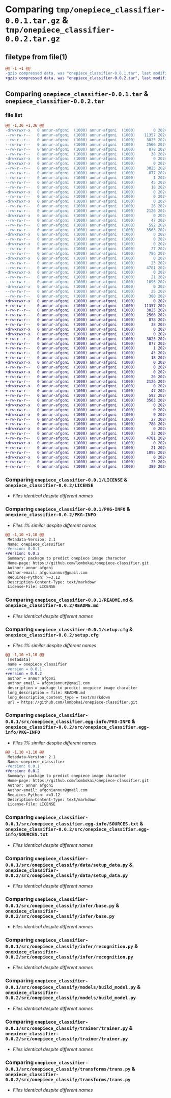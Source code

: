 # Comparing `tmp/onepiece_classifier-0.0.1.tar.gz` & `tmp/onepiece_classifier-0.0.2.tar.gz`

## filetype from file(1)

```diff
@@ -1 +1 @@
-gzip compressed data, was "onepiece_classifier-0.0.1.tar", last modified: Thu May 23 06:29:37 2024, max compression
+gzip compressed data, was "onepiece_classifier-0.0.2.tar", last modified: Thu May 23 07:15:08 2024, max compression
```

## Comparing `onepiece_classifier-0.0.1.tar` & `onepiece_classifier-0.0.2.tar`

### file list

```diff
@@ -1,36 +1,36 @@
-drwxrwxr-x   0 annur-afgoni  (1000) annur-afgoni  (1000)        0 2024-05-23 06:29:37.099525 onepiece_classifier-0.0.1/
--rw-rw-r--   0 annur-afgoni  (1000) annur-afgoni  (1000)    11357 2024-05-16 06:56:44.000000 onepiece_classifier-0.0.1/LICENSE
--rw-r--r--   0 annur-afgoni  (1000) annur-afgoni  (1000)     3025 2024-05-23 06:29:37.099525 onepiece_classifier-0.0.1/PKG-INFO
--rw-rw-r--   0 annur-afgoni  (1000) annur-afgoni  (1000)     2566 2024-05-21 13:06:55.000000 onepiece_classifier-0.0.1/README.md
--rw-rw-r--   0 annur-afgoni  (1000) annur-afgoni  (1000)      878 2024-05-23 06:29:37.100525 onepiece_classifier-0.0.1/setup.cfg
--rw-rw-r--   0 annur-afgoni  (1000) annur-afgoni  (1000)       38 2024-05-23 05:50:56.000000 onepiece_classifier-0.0.1/setup.py
-drwxrwxr-x   0 annur-afgoni  (1000) annur-afgoni  (1000)        0 2024-05-23 06:29:37.091525 onepiece_classifier-0.0.1/src/
-drwxrwxr-x   0 annur-afgoni  (1000) annur-afgoni  (1000)        0 2024-05-23 06:29:37.099525 onepiece_classifier-0.0.1/src/onepiece_classifier.egg-info/
--rw-r--r--   0 annur-afgoni  (1000) annur-afgoni  (1000)     3025 2024-05-23 06:29:36.000000 onepiece_classifier-0.0.1/src/onepiece_classifier.egg-info/PKG-INFO
--rw-rw-r--   0 annur-afgoni  (1000) annur-afgoni  (1000)      877 2024-05-23 06:29:37.000000 onepiece_classifier-0.0.1/src/onepiece_classifier.egg-info/SOURCES.txt
--rw-rw-r--   0 annur-afgoni  (1000) annur-afgoni  (1000)        1 2024-05-23 06:29:36.000000 onepiece_classifier-0.0.1/src/onepiece_classifier.egg-info/dependency_links.txt
--rw-rw-r--   0 annur-afgoni  (1000) annur-afgoni  (1000)       45 2024-05-23 06:29:36.000000 onepiece_classifier-0.0.1/src/onepiece_classifier.egg-info/requires.txt
--rw-rw-r--   0 annur-afgoni  (1000) annur-afgoni  (1000)       18 2024-05-23 06:29:36.000000 onepiece_classifier-0.0.1/src/onepiece_classifier.egg-info/top_level.txt
-drwxrwxr-x   0 annur-afgoni  (1000) annur-afgoni  (1000)        0 2024-05-23 06:29:37.095525 onepiece_classifier-0.0.1/src/onepiece_classify/
--rw-rw-r--   0 annur-afgoni  (1000) annur-afgoni  (1000)        0 2024-05-16 06:56:44.000000 onepiece_classifier-0.0.1/src/onepiece_classify/__init__.py
-drwxrwxr-x   0 annur-afgoni  (1000) annur-afgoni  (1000)        0 2024-05-23 06:29:37.095525 onepiece_classifier-0.0.1/src/onepiece_classify/data/
--rw-rw-r--   0 annur-afgoni  (1000) annur-afgoni  (1000)       26 2024-05-16 08:43:40.000000 onepiece_classifier-0.0.1/src/onepiece_classify/data/__init__.py
--rw-rw-r--   0 annur-afgoni  (1000) annur-afgoni  (1000)     2126 2024-05-16 08:43:40.000000 onepiece_classifier-0.0.1/src/onepiece_classify/data/setup_data.py
-drwxrwxr-x   0 annur-afgoni  (1000) annur-afgoni  (1000)        0 2024-05-23 06:29:37.096525 onepiece_classifier-0.0.1/src/onepiece_classify/infer/
--rw-rw-r--   0 annur-afgoni  (1000) annur-afgoni  (1000)       47 2024-05-16 08:43:40.000000 onepiece_classifier-0.0.1/src/onepiece_classify/infer/__init__.py
--rw-rw-r--   0 annur-afgoni  (1000) annur-afgoni  (1000)      592 2024-05-16 08:43:40.000000 onepiece_classifier-0.0.1/src/onepiece_classify/infer/base.py
--rw-rw-r--   0 annur-afgoni  (1000) annur-afgoni  (1000)     3563 2024-05-22 07:54:21.000000 onepiece_classifier-0.0.1/src/onepiece_classify/infer/recognition.py
-drwxrwxr-x   0 annur-afgoni  (1000) annur-afgoni  (1000)        0 2024-05-23 06:29:37.096525 onepiece_classifier-0.0.1/src/onepiece_classify/io/
--rw-rw-r--   0 annur-afgoni  (1000) annur-afgoni  (1000)        0 2024-05-16 06:56:44.000000 onepiece_classifier-0.0.1/src/onepiece_classify/io/__init__.py
-drwxrwxr-x   0 annur-afgoni  (1000) annur-afgoni  (1000)        0 2024-05-23 06:29:37.096525 onepiece_classifier-0.0.1/src/onepiece_classify/models/
--rw-rw-r--   0 annur-afgoni  (1000) annur-afgoni  (1000)       27 2024-05-16 08:43:40.000000 onepiece_classifier-0.0.1/src/onepiece_classify/models/__init__.py
--rw-rw-r--   0 annur-afgoni  (1000) annur-afgoni  (1000)      786 2024-05-16 08:43:40.000000 onepiece_classifier-0.0.1/src/onepiece_classify/models/build_model.py
-drwxrwxr-x   0 annur-afgoni  (1000) annur-afgoni  (1000)        0 2024-05-23 06:29:37.097525 onepiece_classifier-0.0.1/src/onepiece_classify/trainer/
--rw-rw-r--   0 annur-afgoni  (1000) annur-afgoni  (1000)       23 2024-05-16 08:43:40.000000 onepiece_classifier-0.0.1/src/onepiece_classify/trainer/__init__.py
--rw-rw-r--   0 annur-afgoni  (1000) annur-afgoni  (1000)     4781 2024-05-16 08:43:40.000000 onepiece_classifier-0.0.1/src/onepiece_classify/trainer/trainer.py
-drwxrwxr-x   0 annur-afgoni  (1000) annur-afgoni  (1000)        0 2024-05-23 06:29:37.098525 onepiece_classifier-0.0.1/src/onepiece_classify/transforms/
--rw-rw-r--   0 annur-afgoni  (1000) annur-afgoni  (1000)       21 2024-05-16 08:43:40.000000 onepiece_classifier-0.0.1/src/onepiece_classify/transforms/__init__.py
--rw-rw-r--   0 annur-afgoni  (1000) annur-afgoni  (1000)     1095 2024-05-16 08:43:40.000000 onepiece_classifier-0.0.1/src/onepiece_classify/transforms/trans.py
-drwxrwxr-x   0 annur-afgoni  (1000) annur-afgoni  (1000)        0 2024-05-23 06:29:37.098525 onepiece_classifier-0.0.1/src/onepiece_classify/utils/
--rw-rw-r--   0 annur-afgoni  (1000) annur-afgoni  (1000)       25 2024-05-22 04:34:21.000000 onepiece_classifier-0.0.1/src/onepiece_classify/utils/__init__.py
--rw-rw-r--   0 annur-afgoni  (1000) annur-afgoni  (1000)      380 2024-05-22 07:58:06.000000 onepiece_classifier-0.0.1/src/onepiece_classify/utils/downloader.py
+drwxrwxr-x   0 annur-afgoni  (1000) annur-afgoni  (1000)        0 2024-05-23 07:15:08.913372 onepiece_classifier-0.0.2/
+-rw-rw-r--   0 annur-afgoni  (1000) annur-afgoni  (1000)    11357 2024-05-16 06:56:44.000000 onepiece_classifier-0.0.2/LICENSE
+-rw-r--r--   0 annur-afgoni  (1000) annur-afgoni  (1000)     3025 2024-05-23 07:15:08.913372 onepiece_classifier-0.0.2/PKG-INFO
+-rw-rw-r--   0 annur-afgoni  (1000) annur-afgoni  (1000)     2566 2024-05-21 13:06:55.000000 onepiece_classifier-0.0.2/README.md
+-rw-rw-r--   0 annur-afgoni  (1000) annur-afgoni  (1000)      878 2024-05-23 07:15:08.914372 onepiece_classifier-0.0.2/setup.cfg
+-rw-rw-r--   0 annur-afgoni  (1000) annur-afgoni  (1000)       38 2024-05-23 05:50:56.000000 onepiece_classifier-0.0.2/setup.py
+drwxrwxr-x   0 annur-afgoni  (1000) annur-afgoni  (1000)        0 2024-05-23 07:15:08.904372 onepiece_classifier-0.0.2/src/
+drwxrwxr-x   0 annur-afgoni  (1000) annur-afgoni  (1000)        0 2024-05-23 07:15:08.912371 onepiece_classifier-0.0.2/src/onepiece_classifier.egg-info/
+-rw-r--r--   0 annur-afgoni  (1000) annur-afgoni  (1000)     3025 2024-05-23 07:15:08.000000 onepiece_classifier-0.0.2/src/onepiece_classifier.egg-info/PKG-INFO
+-rw-rw-r--   0 annur-afgoni  (1000) annur-afgoni  (1000)      877 2024-05-23 07:15:08.000000 onepiece_classifier-0.0.2/src/onepiece_classifier.egg-info/SOURCES.txt
+-rw-rw-r--   0 annur-afgoni  (1000) annur-afgoni  (1000)        1 2024-05-23 07:15:08.000000 onepiece_classifier-0.0.2/src/onepiece_classifier.egg-info/dependency_links.txt
+-rw-rw-r--   0 annur-afgoni  (1000) annur-afgoni  (1000)       45 2024-05-23 07:15:08.000000 onepiece_classifier-0.0.2/src/onepiece_classifier.egg-info/requires.txt
+-rw-rw-r--   0 annur-afgoni  (1000) annur-afgoni  (1000)       18 2024-05-23 07:15:08.000000 onepiece_classifier-0.0.2/src/onepiece_classifier.egg-info/top_level.txt
+drwxrwxr-x   0 annur-afgoni  (1000) annur-afgoni  (1000)        0 2024-05-23 07:15:08.908372 onepiece_classifier-0.0.2/src/onepiece_classify/
+-rw-rw-r--   0 annur-afgoni  (1000) annur-afgoni  (1000)        0 2024-05-16 06:56:44.000000 onepiece_classifier-0.0.2/src/onepiece_classify/__init__.py
+drwxrwxr-x   0 annur-afgoni  (1000) annur-afgoni  (1000)        0 2024-05-23 07:15:08.909372 onepiece_classifier-0.0.2/src/onepiece_classify/data/
+-rw-rw-r--   0 annur-afgoni  (1000) annur-afgoni  (1000)       26 2024-05-16 08:43:40.000000 onepiece_classifier-0.0.2/src/onepiece_classify/data/__init__.py
+-rw-rw-r--   0 annur-afgoni  (1000) annur-afgoni  (1000)     2126 2024-05-16 08:43:40.000000 onepiece_classifier-0.0.2/src/onepiece_classify/data/setup_data.py
+drwxrwxr-x   0 annur-afgoni  (1000) annur-afgoni  (1000)        0 2024-05-23 07:15:08.909372 onepiece_classifier-0.0.2/src/onepiece_classify/infer/
+-rw-rw-r--   0 annur-afgoni  (1000) annur-afgoni  (1000)       47 2024-05-16 08:43:40.000000 onepiece_classifier-0.0.2/src/onepiece_classify/infer/__init__.py
+-rw-rw-r--   0 annur-afgoni  (1000) annur-afgoni  (1000)      592 2024-05-16 08:43:40.000000 onepiece_classifier-0.0.2/src/onepiece_classify/infer/base.py
+-rw-rw-r--   0 annur-afgoni  (1000) annur-afgoni  (1000)     3563 2024-05-22 07:54:21.000000 onepiece_classifier-0.0.2/src/onepiece_classify/infer/recognition.py
+drwxrwxr-x   0 annur-afgoni  (1000) annur-afgoni  (1000)        0 2024-05-23 07:15:08.910372 onepiece_classifier-0.0.2/src/onepiece_classify/io/
+-rw-rw-r--   0 annur-afgoni  (1000) annur-afgoni  (1000)        0 2024-05-16 06:56:44.000000 onepiece_classifier-0.0.2/src/onepiece_classify/io/__init__.py
+drwxrwxr-x   0 annur-afgoni  (1000) annur-afgoni  (1000)        0 2024-05-23 07:15:08.911372 onepiece_classifier-0.0.2/src/onepiece_classify/models/
+-rw-rw-r--   0 annur-afgoni  (1000) annur-afgoni  (1000)       27 2024-05-16 08:43:40.000000 onepiece_classifier-0.0.2/src/onepiece_classify/models/__init__.py
+-rw-rw-r--   0 annur-afgoni  (1000) annur-afgoni  (1000)      786 2024-05-16 08:43:40.000000 onepiece_classifier-0.0.2/src/onepiece_classify/models/build_model.py
+drwxrwxr-x   0 annur-afgoni  (1000) annur-afgoni  (1000)        0 2024-05-23 07:15:08.911372 onepiece_classifier-0.0.2/src/onepiece_classify/trainer/
+-rw-rw-r--   0 annur-afgoni  (1000) annur-afgoni  (1000)       23 2024-05-16 08:43:40.000000 onepiece_classifier-0.0.2/src/onepiece_classify/trainer/__init__.py
+-rw-rw-r--   0 annur-afgoni  (1000) annur-afgoni  (1000)     4781 2024-05-16 08:43:40.000000 onepiece_classifier-0.0.2/src/onepiece_classify/trainer/trainer.py
+drwxrwxr-x   0 annur-afgoni  (1000) annur-afgoni  (1000)        0 2024-05-23 07:15:08.912371 onepiece_classifier-0.0.2/src/onepiece_classify/transforms/
+-rw-rw-r--   0 annur-afgoni  (1000) annur-afgoni  (1000)       21 2024-05-16 08:43:40.000000 onepiece_classifier-0.0.2/src/onepiece_classify/transforms/__init__.py
+-rw-rw-r--   0 annur-afgoni  (1000) annur-afgoni  (1000)     1095 2024-05-16 08:43:40.000000 onepiece_classifier-0.0.2/src/onepiece_classify/transforms/trans.py
+drwxrwxr-x   0 annur-afgoni  (1000) annur-afgoni  (1000)        0 2024-05-23 07:15:08.912371 onepiece_classifier-0.0.2/src/onepiece_classify/utils/
+-rw-rw-r--   0 annur-afgoni  (1000) annur-afgoni  (1000)       25 2024-05-22 04:34:21.000000 onepiece_classifier-0.0.2/src/onepiece_classify/utils/__init__.py
+-rw-rw-r--   0 annur-afgoni  (1000) annur-afgoni  (1000)      380 2024-05-22 07:58:06.000000 onepiece_classifier-0.0.2/src/onepiece_classify/utils/downloader.py
```

### Comparing `onepiece_classifier-0.0.1/LICENSE` & `onepiece_classifier-0.0.2/LICENSE`

 * *Files identical despite different names*

### Comparing `onepiece_classifier-0.0.1/PKG-INFO` & `onepiece_classifier-0.0.2/PKG-INFO`

 * *Files 1% similar despite different names*

```diff
@@ -1,10 +1,10 @@
 Metadata-Version: 2.1
 Name: onepiece_classifier
-Version: 0.0.1
+Version: 0.0.2
 Summary: package to predict onepiece image character
 Home-page: https://github.com/lombokai/onepiece-classifier.git
 Author: annur afgoni
 Author-email: afgoniannur@gmail.com
 Requires-Python: >=3.12
 Description-Content-Type: text/markdown
 License-File: LICENSE
```

### Comparing `onepiece_classifier-0.0.1/README.md` & `onepiece_classifier-0.0.2/README.md`

 * *Files identical despite different names*

### Comparing `onepiece_classifier-0.0.1/setup.cfg` & `onepiece_classifier-0.0.2/setup.cfg`

 * *Files 1% similar despite different names*

```diff
@@ -1,10 +1,10 @@
 [metadata]
 name = onepiece_classifier
-version = 0.0.1
+version = 0.0.2
 author = annur afgoni
 author_email = afgoniannur@gmail.com
 description = package to predict onepiece image character
 long_description = file: README.md
 long_description_content_type = text/markdown
 url = https://github.com/lombokai/onepiece-classifier.git
```

### Comparing `onepiece_classifier-0.0.1/src/onepiece_classifier.egg-info/PKG-INFO` & `onepiece_classifier-0.0.2/src/onepiece_classifier.egg-info/PKG-INFO`

 * *Files 1% similar despite different names*

```diff
@@ -1,10 +1,10 @@
 Metadata-Version: 2.1
 Name: onepiece_classifier
-Version: 0.0.1
+Version: 0.0.2
 Summary: package to predict onepiece image character
 Home-page: https://github.com/lombokai/onepiece-classifier.git
 Author: annur afgoni
 Author-email: afgoniannur@gmail.com
 Requires-Python: >=3.12
 Description-Content-Type: text/markdown
 License-File: LICENSE
```

### Comparing `onepiece_classifier-0.0.1/src/onepiece_classifier.egg-info/SOURCES.txt` & `onepiece_classifier-0.0.2/src/onepiece_classifier.egg-info/SOURCES.txt`

 * *Files identical despite different names*

### Comparing `onepiece_classifier-0.0.1/src/onepiece_classify/data/setup_data.py` & `onepiece_classifier-0.0.2/src/onepiece_classify/data/setup_data.py`

 * *Files identical despite different names*

### Comparing `onepiece_classifier-0.0.1/src/onepiece_classify/infer/base.py` & `onepiece_classifier-0.0.2/src/onepiece_classify/infer/base.py`

 * *Files identical despite different names*

### Comparing `onepiece_classifier-0.0.1/src/onepiece_classify/infer/recognition.py` & `onepiece_classifier-0.0.2/src/onepiece_classify/infer/recognition.py`

 * *Files identical despite different names*

### Comparing `onepiece_classifier-0.0.1/src/onepiece_classify/models/build_model.py` & `onepiece_classifier-0.0.2/src/onepiece_classify/models/build_model.py`

 * *Files identical despite different names*

### Comparing `onepiece_classifier-0.0.1/src/onepiece_classify/trainer/trainer.py` & `onepiece_classifier-0.0.2/src/onepiece_classify/trainer/trainer.py`

 * *Files identical despite different names*

### Comparing `onepiece_classifier-0.0.1/src/onepiece_classify/transforms/trans.py` & `onepiece_classifier-0.0.2/src/onepiece_classify/transforms/trans.py`

 * *Files identical despite different names*

